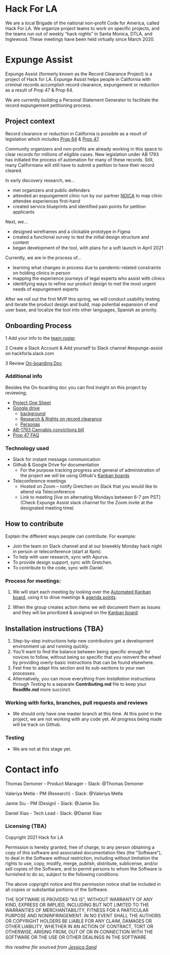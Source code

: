 # Hack For LA
We are a local Brigade of the national non-profit Code for America, called Hack For LA. We organize project teams to work on specific projects, and the teams run out of weekly “hack nights” in Santa Monica, DTLA, and Inglewood. These meetings have been held virtually since March 2020.


# Expunge Assist

Expunge Assist (formerly known as the Record Clearance Project) is a project of Hack for LA. Expunge Assist helps people in California with criminal records accomplish record clearance, expungement or reduction as a result of Prop 47 & Prop 64.

We are currently building a Personal Statement Generator to facilitate the record expungement petitioning process.


## Project context

Record clearance or reduction in California is possible as a result of legislation which includes [Prop 64](https://post.ca.gov/proposition-64-the-control-regulate-and-tax-adult-use-of-marijuana-act) & [Prop 47](https://www.courts.ca.gov/prop47.htm). 

Community organizers and non-profits are already working in this space to clear records for millions of eligible cases. New legislation under AB 1793 has initiated the process of automation for many of these records. Still, many Californians will still have to submit a petition to have their record cleared.

In early discovery research, we...
- met organizers and public defenders
- attended an expungement clinic run by our partner [NDICA](https://www.thendica.org/) to map clinic attendee experiences first-hand
- created service blueprints and identified pain points for petition applicants

Next, we...
- designed wireframes and a clickable prototype in Figma
- created a functional survey to test the initial design structure and content
- began development of the tool, with plans for a soft launch in April 2021

Currently, we are in the process of...
- learning what changes in process due to pandemic-related constraints on holding clinics in person
- mapping the experience journeys of legal experts who assist with clinics
- identifying ways to refine our product design to met the most urgent needs of expungement experts

After we roll out the first MVP this spring, we will conduct usability testing and iterate the product design and build, map potential expansion of end user base, and localize the tool into other languages, Spanish as priority.


## Onboarding Process

1 Add your info to the [team roster](https://docs.google.com/spreadsheets/d/1l9fUahKh_Rm1oiWxpYNNhMdSb1Xv8NG9d8K472kmfC0/edit#gid=0) 

2 Create a Slack Account & Add yourself to Slack channel #expunge-assist on hackforla.slack.com

3 Review [On-boarding Doc](https://docs.google.com/document/d/13u2sJUgSR1D8sWmyjCAR03dyQkiGURVqnjBHykdW2eQ/edit#)

### Additional info

Besides the On-boarding doc you can find insight on this project by reviewing; 
- [Project One Sheet](https://docs.google.com/document/d/1JFZGKxeEBWVak_GATgIt0Knyr9_gJ15CBirynebb4tg/edit)
- [Google drive](https://drive.google.com/drive/folders/1hBhOeNyjjEaHcWAKSu9eW--FF9HnKNqe)
     - [background](https://docs.google.com/document/d/1-6XFcuhQpv-pBi-QWUcV_kkXFfvJktC0qp0aiJv4KA8/edit#) 
     - [Research & Rights on record clearance](https://docs.google.com/document/d/16IEFZysYDwzF0MMrLWO40Fvp3RppnKoimxw464kG4R4/edit#heading=h.aoqes017iz2b) 
     - [Personas](https://drive.google.com/file/d/1TdHOnpQnXE41-N0aCxghk4aBKNo-SHXX/view)
- [AB-1793 Cannabis convictions bill](https://leginfo.legislature.ca.gov/faces/billTextClient.xhtml?bill_id=201720180AB1793)
- [Prop 47 FAQ](https://www.courts.ca.gov/documents/Prop47FAQs.pdf)

### Technology used

- Slack for instant message communication
- Github & Google Drive for documentation
     - For the purpose tracking progress and general of administration of the project we will be using Github's [Kanban boards](https://github.com/hackforla/record-clearance/projects/1)
- Teleconference meetings 
     - Hosted on Zoom – notify Gretchen on Slack that you would like to attend via Teleconference 
     - Link to meeting [live on alternating Mondays between 6-7 pm PST](Check Expunge Assist slack channel for the Zoom invite at the designated meeting time)


## How to contribute

Explain the different ways people can contribute. For example:

- Join the team 
     on Slack channel and at our biweekly Monday hack night in person or teleconference (start at 6pm).
- To help with user research, sync with Apurva.
- To provide design support, sync with Gretchen.
- To contribute to the code, sync with Daniel.


### Process for meetings:
1. We will start each meeting by looking over the [Automated Kanban board](https://github.com/hackforla/record-clearance/projects/1), using it to drive meetings & [agenda points](https://github.com/hackforla/record-clearance/tree/master/Agenda-and-Meeting-Notes).

2. When the group creates action items we will document them as issues and they will be prioritized & assigned on the [Kanban board](https://github.com/hackforla/record-clearance/projects/1).


## Installation instructions {TBA}

1. Step-by-step instructions help new contributors get a development environment up and running quickly.
2. You'll want to find the balance between being specific enough for novices to follow, without being so specific that you reinvent the wheel by providing overly-basic instructions that can be found elsewhere.
3. Feel free to adapt this section and its sub-sections to your own processes.
4. Alternatively, you can move everything from *Installation instructions* through *Testing* to a separate **Contributing.md** file to keep your **ReadMe.md** more succinct.



### Working with forks, branches, pull requests and reviews  

- We should only have one master branch at this time. At this point in the project, we are not working with any code yet. All progress being made will be track on Github. 


### Testing 

- We are not at this stage yet.


# Contact info

Thomas Demoner - Product Manager - Slack: @Thomas Demoner

Valeriya Metla - PM (Research) - Slack: @Valeriya Metla

Jamie Siu - PM (Design) - Slack: @Jamie Siu

Daniel Xiao - Tech Lead - Slack: @Daniel Xiao


### Licensing {TBA}

Copyright 2021 Hack for LA 

Permission is hereby granted, free of charge, to any person obtaining a copy of this software and associated documentation files (the "Software"), to deal in the Software without restriction, including without limitation the rights to use, copy, modify, merge, publish, distribute, sublicense, and/or sell copies of the Software, and to permit persons to whom the Software is furnished to do so, subject to the following conditions:

The above copyright notice and this permission notice shall be included in all copies or substantial portions of the Software.

THE SOFTWARE IS PROVIDED "AS IS", WITHOUT WARRANTY OF ANY KIND, EXPRESS OR IMPLIED, INCLUDING BUT NOT LIMITED TO THE WARRANTIES OF MERCHANTABILITY, FITNESS FOR A PARTICULAR PURPOSE AND NONINFRINGEMENT. IN NO EVENT SHALL THE AUTHORS OR COPYRIGHT HOLDERS BE LIABLE FOR ANY CLAIM, DAMAGES OR OTHER LIABILITY, WHETHER IN AN ACTION OF CONTRACT, TORT OR OTHERWISE, ARISING FROM, OUT OF OR IN CONNECTION WITH THE SOFTWARE OR THE USE OR OTHER DEALINGS IN THE SOFTWARE.



*this readme file sourced from [Jessica Sand](http://jessicasand.com/other-stuff/just-enough-docs/)*
